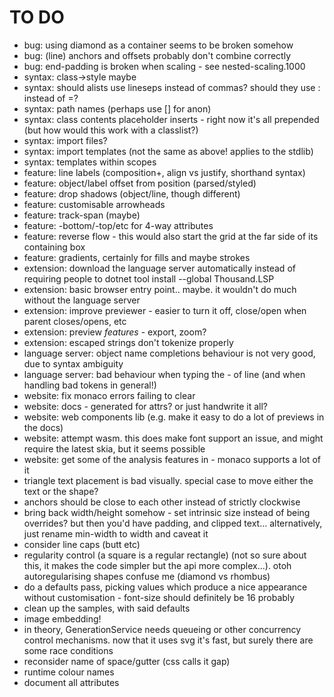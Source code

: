TO DO
=====

* bug: using diamond as a container seems to be broken somehow
* bug: (line) anchors and offsets probably don't combine correctly
* bug: end-padding is broken when scaling - see nested-scaling.1000
* syntax: class->style maybe
* syntax: should alists use lineseps instead of commas? should they use : instead of =?
* syntax: path names (perhaps use [] for anon)
* syntax: class contents placeholder inserts - right now it's all prepended (but how would this work with a classlist?)
* syntax: import files?
* syntax: import templates (not the same as above! applies to the stdlib)
* syntax: templates within scopes
* feature: line labels (composition+, align vs justify, shorthand syntax)
* feature: object/label offset from position (parsed/styled)
* feature: drop shadows (object/line, though different)
* feature: customisable arrowheads
* feature: track-span (maybe)
* feature: -bottom/-top/etc for 4-way attributes
* feature: reverse flow - this would also start the grid at the far side of its containing box
* feature: gradients, certainly for fills and maybe strokes
* extension: download the language server automatically instead of requiring people to dotnet tool install --global Thousand.LSP
* extension: basic browser entry point.. maybe. it wouldn't do much without the language server
* extension: improve previewer - easier to turn it off, close/open when parent closes/opens, etc
* extension: preview *features* - export, zoom?
* extension: escaped strings don't tokenize properly
* language server: object name completions behaviour is not very good, due to syntax ambiguity
* language server: bad behaviour when typing the - of  line (and when handling bad tokens in general!)
* website: fix monaco errors failing to clear
* website: docs - generated for attrs? or just handwrite it all?
* website: web components lib (e.g. make it easy to do a lot of previews in the docs)
* website: attempt wasm. this does make font support an issue, and might require the latest skia, but it seems possible
* website: get some of the analysis features in - monaco supports a lot of it
* triangle text placement is bad visually. special case to move either the text or the shape?
* anchors should be close to each other instead of strictly clockwise
* bring back width/height somehow - set intrinsic size instead of being overrides? but then you'd have padding, and clipped text... alternatively, just rename min-width to width and caveat it
* consider line caps (butt etc) 
* regularity control (a square is a regular rectangle) (not so sure about this, it makes the code simpler but the api more complex...). otoh autoregularising shapes confuse me (diamond vs rhombus)
* do a defaults pass, picking values which produce a nice appearance without customisation - font-size should definitely be 16 probably
* clean up the samples, with said defaults
* image embedding!
* in theory, GenerationService needs queueing or other concurrency control mechanisms. now that it uses svg it's fast, but surely there are some race conditions
* reconsider name of space/gutter (css calls it gap)
* runtime colour names
* document all attributes